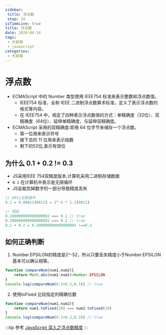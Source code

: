 ```yaml
---
sidebar:
 title: 浮点数
 step: 24
isTimeLine: true
title: 浮点数
date: 2020-04-14
tags:
 - 大前端
 - javascript
categories:
 - 大前端
---
```

# 浮点数

* ECMAScript 中的 Number 类型使用 IEEE754 标准来表示整数和浮点数值。
  * IEEE754 标准，全称 IEEE 二进制浮点数算术标准，定义了表示浮点数的格式等内容。
  * 在 IEEE754 中，规定了四种表示浮点数值的方式：单精确度（32位）、双精确度（64位）、延伸单精确度、与延伸双精确度。
* ECMAScript 采用的双精确度:即用 64 位字节来储存一个浮点数。
  * 第一位用来表示符号
  * 接下去的 11 位用来表示指数
  * 剩下的52位,表示有效位
## 为什么 0.1 + 0.2 != 0.3
* JS采用IEEE 754双精度版本,计算机采用二进制存储数据
* ``0.1`` 在计算机中表示是无限循环
* JS会裁剪掉数字的一部分导致精度丢失
```js
// 0011无限循环
0.1 = 0.00011(0011) = 2^-4 * 1.1(0011)

// 因此
0.100000000000000002 === 0.1 // true
0.200000000000000002 === 0.2 // true
0.1 + 0.2 = 0.300000000000000004 !==0.3
```

## 如何正确判断
1. Number.EPSILON的精度是2^-52，所以只要丢失精度小于Number.EPSILON基本可以确认相等。
```js
function compareNum(num1,num2){
    return Math.abs(num1-num2)<Number.EPSILON
}
console.log(compareNum(0.1+0.2,0.3)) // true
```
2. 使用toFixed 比较指定的精确位数
```js
function compareNum(num1,num2){
    return num1.toFixed(10) === num2.toFixed(10)
}
console.log(compareNum(0.1+0.2,0.3)) // true
```
:::tip 参考
[JavaScript 深入之浮点数精度](https://github.com/mqyqingfeng/Blog/issues/155)
:::

<comment/>
<tongji/>